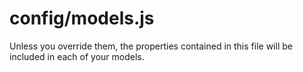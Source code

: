# config/models.js

Unless you override them, the properties contained in this file will be included in each of your models.

<docmeta name="displayName" value="models.js">

